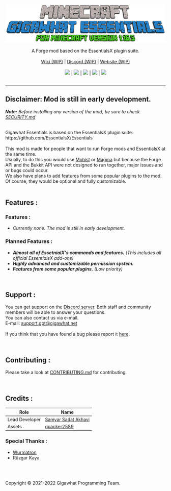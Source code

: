 <p align="center">
  <a href="https://github.com/Gigawhat-net/Gigawhat-Essentials">
    <img src="https://raw.githubusercontent.com//Gigawhat-net/Gigawhat-Essentials/dev/docs/images/GIGAWHAT_ESSENTIALS_LOGO.png">
  </a>
</p>
<p align="center">
	A Forge mod based on the EssentialsX plugin suite.
	<br>
	<br>
  	<a href="https://github.com/Gigawhat-net/Gigawhat-Essentials/wiki">Wiki (WIP)</a>
  	|
  	<a href="https://discord.gg/rMq7GujUZJ">Discord (WIP)</a>
	|
  	<a href="https://gigawhat.net">Website (WIP)</a>
  	<br>
	<br>
	<a href="https://github.com/Gigawhat-net/Gigawhat-Essentials/actions/workflows/codeql-analysis.yml"><img src="https://github.com/Gigawhat-net/Gigawhat-Essentials/actions/workflows/codeql-analysis.yml/badge.svg"></a>
	|
	<a href="https://files.minecraftforge.net/net/minecraftforge/forge/index_1.16.5.html"><img src="https://img.shields.io/badge/mod%20loader-Forge-orange"></a>
	|
	<a href="https://github.com/Gigawhat-net/Gigawhat-Essentials/blob/dev/LICENSE"><img src="https://img.shields.io/github/license/Gigawhat-net/Gigawhat-Essentials?color=blue"></a>
	|
	<a href="https://github.com/Gigawhat-net/Gigawhat-Essentials/releases"><img src="https://img.shields.io/github/v/release/Gigawhat-net/Gigawhat-Essentials?display_name=tag&include_prereleases&label=version"></a>
	|
	<a href="https://github.com/Gigawhat-net/Gigawhat-Essentials/issues"><img src="https://img.shields.io/github/issues/Gigawhat-net/Gigawhat-Essentials"></a>
	<br><br>
</p>

----
## Disclaimer: Mod is still in early development.

***Note:** Before installing any version of the mod, be sure to check <a href="https://github.com/Gigawhat-net/Gigawhat-Essentials/blob/dev/SECURITY.md">SECURITY.md</a>*

<br>
Gigawhat Essentials is based on the EssentialsX plugin suite: https://github.com/EssentialsX/Essentials
<br>
<br>
This mod is made for people that want to run Forge mods and EssentialsX at the same time.<br>
Usually, to do this you would use <a href="https://github.com/MohistMC">Mohist</a> or <a href="https://github.com/magmafoundation">Magma</a> but because the Forge API and the Bukkit API were not designed to run together, major issues and or bugs could occur.<br>
We also have plans to add features from some popular plugins to the mod. Of course, they would be optional and fully customizable.<br>
<br>

## Features :

### Features :
   
   - *Currently none. The mod is still in early development.*


### Planned Features :
   
   - ***Almost all of EssetnialX's commands and features.** (This includes all official EssentialsX add-ons)*
   - ***Highly advanced and customizable permission system.***
   - ***Features from some popular plugins.** (Low priority)*

<br>

## Support :
You can get support on the <a href="https://discord.gg/rMq7GujUZJ">Discord server</a>. Both staff and community members will be able to answer your questions.<br>
You can also contact us via e-mail.<br>
E-mail: support.gpt@gigawhat.net
<br>
<br>
If you think that you have found a bug please report it <a href="https://github.com/Gigawhat-net/Gigawhat-Essentials/issues">here</a>.

<br>

## Contributing :

Please take a look at <a href="https://github.com/Gigawhat-net/Gigawhat-Essentials/blob/dev/CONTRIBUTING.md">CONTRIBUTING.md</a> for contributing.

<br>

## Credits :

| Role           | Name                                                             |
| -------------- | ---------------------------------------------------------------- |
| Lead Developer | <a href="https://github.com/samyarsadat">Samyar Sadat Akhavi</a> |
| Assets         | <a href="https://github.com/quacker2589">quacker2589</a>         |

### Special Thanks :
   - <a href="https://github.com/Wurmatron">Wurmatron</a>
   - Rüzgar Kaya

<br>
<br>

Copyright © 2021-2022 Gigawhat Programming Team.

